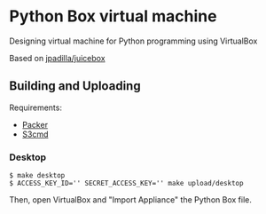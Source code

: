 # Python Box virtual machine

Designing virtual machine for Python programming using VirtualBox

Based on [jpadilla/juicebox](https://github.com/jpadilla/juicebox)

## Building and Uploading

Requirements:
- [Packer](https://packer.io/)
- [S3cmd](http://s3tools.org/s3cmd)

### Desktop

```
$ make desktop
$ ACCESS_KEY_ID='' SECRET_ACCESS_KEY='' make upload/desktop
```

Then, open VirtualBox and "Import Appliance" the Python Box file. 

